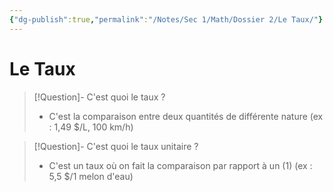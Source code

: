 ```yaml
---
{"dg-publish":true,"permalink":"/Notes/Sec 1/Math/Dossier 2/Le Taux/"}
---
```


# Le Taux

>[!Question]- C'est quoi le taux ?
>- C'est la comparaison entre deux quantités de différente nature (ex : 1,49 $/L, 100 km/h)

>[!Question]- C'est quoi le taux unitaire ?
>- C'est un taux où on fait la comparaison par rapport à un (1) (ex : 5,5 $/1 melon d'eau)